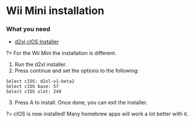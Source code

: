 # Wii Mini installation

### What you need
- [d2xl cIOS Installer](https://wii.guide/assets/files/d2xl_wii_mini_cIOS_installer_v1_beta2.zip)

?> For the Wii Mini the installation is different.

1. Run the d2xl installer.
2. Press continue and set the options to the following:
```
Select cIOS: d2xl-v1-beta2
Select cIOS base: 57
Select cIOS slot: 249
```
3. Press A to install. Once done, you can exit the installer.

?> cIOS is now installed! Many homebrew apps will work a lot better with it.
